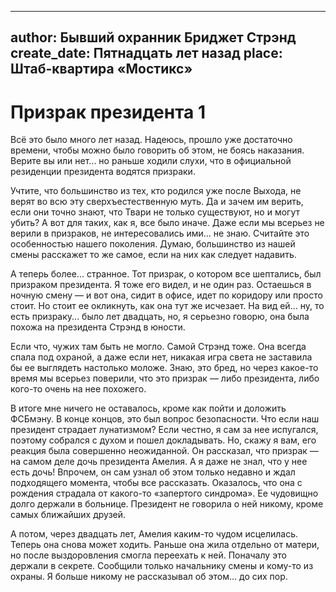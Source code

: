
---
author: Бывший охранник Бриджет Стрэнд
create_date: Пятнадцать лет назад
place: Штаб-квартира «Мостикс»
---

# Призрак президента 1


Всё это было много лет назад. Надеюсь, прошло уже достаточно времени, чтобы можно было говорить об этом, не боясь наказания. Верите вы или нет... но раньше ходили слухи, что в официальной резиденции президента водятся призраки.


Учтите, что большинство из тех, кто родился уже после Выхода, не верят во всю эту сверхъестественную муть. Да и зачем им верить, если они точно знают, что Твари не только существуют, но и могут убить? А вот для таких, как я, все было иначе. Даже если мы всерьез не верили в призраков, не интересовались ими... не знаю. Считайте это особенностью нашего поколения. Думаю, большинство из нашей смены расскажет то же самое, если на них как следует надавить.


А теперь более... странное. Тот призрак, о котором все шептались, был призраком президента. Я тоже его видел, и не один раз. Остаешься в ночную смену — и вот она, сидит в офисе, идет по коридору или просто стоит. Но стоит ее окликнуть, как она тут же исчезает. На вид ей... ну, то есть призраку... было лет двадцать, но, я серьезно говорю, она была похожа на президента Стрэнд в юности.


Если что, чужих там быть не могло. Самой Стрэнд тоже. Она всегда спала под охраной, а даже если нет, никакая игра света не заставила бы ее выглядеть настолько моложе. Знаю, это бред, но через какое-то время мы всерьез поверили, что это призрак — либо президента, либо кого-то очень на нее похожего.


В итоге мне ничего не оставалось, кроме как пойти и доложить ФСБмэну. В конце концов, это был вопрос безопасности. Что если наш президент страдает лунатизмом? Если честно, я сам за нее испугался, поэтому собрался с духом и пошел докладывать. Но, скажу я вам, его реакция была совершенно неожиданной. Он рассказал, что призрак — на самом деле дочь президента Амелия. А я даже не знал, что у нее есть дочь! Впрочем, он сам узнал об этом только недавно и ждал подходящего момента, чтобы все рассказать. Оказалось, что она с рождения страдала от какого-то «запертого синдрома». Ее чудовищно долго держали в больнице. Президент не говорила о ней никому, кроме самых ближайших друзей.


А потом, через двадцать лет, Амелия каким-то чудом исцелилась. Теперь она снова может ходить. Раньше она жила отдельно от матери, но после выздоровления смогла переехать к ней. Поначалу это держали в секрете. Сообщили только начальнику смены и кому-то из охраны. Я больше никому не рассказывал об этом... до сих пор.




